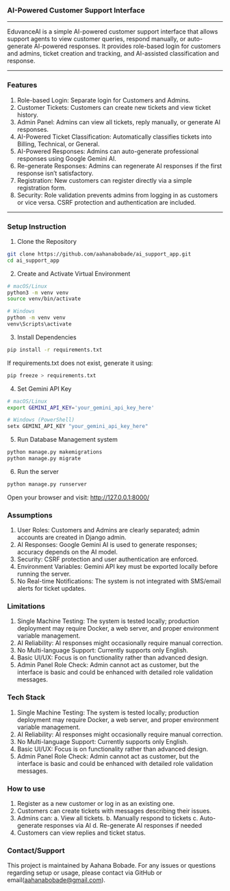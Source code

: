### AI-Powered Customer Support Interface
---
EduvanceAI is a simple AI-powered customer support interface that allows support agents to view customer queries, respond manually, or auto-generate AI-powered responses. It provides role-based login for customers and admins, ticket creation and tracking, and AI-assisted classification and response.

---
### Features 
1. Role-based Login: Separate login for Customers and Admins.
2. Customer Tickets: Customers can create new tickets and view ticket history.
3. Admin Panel: Admins can view all tickets, reply manually, or generate AI responses.
4. AI-Powered Ticket Classification: Automatically classifies tickets into Billing, Technical, or General.
5. AI-Powered Responses: Admins can auto-generate professional responses using Google Gemini AI.
6. Re-generate Responses: Admins can regenerate AI responses if the first response isn’t satisfactory.
7. Registration: New customers can register directly via a simple registration form.
8. Security: Role validation prevents admins from logging in as customers or vice versa. CSRF protection and authentication are included.
---
### Setup Instruction
1. Clone the Repository
```bash
git clone https://github.com/aahanabobade/ai_support_app.git
cd ai_support_app
```
2. Create and Activate Virtual Environment
```bash
# macOS/Linux
python3 -m venv venv
source venv/bin/activate

# Windows
python -m venv venv
venv\Scripts\activate
```
3. Install Dependencies
```bash
pip install -r requirements.txt
```
If requirements.txt does not exist, generate it using:
```bash
pip freeze > requirements.txt
```
4. Set Gemini API Key
```bash
# macOS/Linux
export GEMINI_API_KEY='your_gemini_api_key_here'

# Windows (PowerShell)
setx GEMINI_API_KEY "your_gemini_api_key_here"
```
5. Run Database Management system
```bash
python manage.py makemigrations
python manage.py migrate
```

6. Run the server
```bash
python manage.py runserver
```
Open your browser and visit: http://127.0.0.1:8000/

### Assumptions

1. User Roles: Customers and Admins are clearly separated; admin accounts are created in Django admin.
2. AI Responses: Google Gemini AI is used to generate responses; accuracy depends on the AI model.
3. Security: CSRF protection and user authentication are enforced.
4. Environment Variables: Gemini API key must be exported locally before running the server.
5. No Real-time Notifications: The system is not integrated with SMS/email alerts for ticket updates.

### Limitations

1. Single Machine Testing: The system is tested locally; production deployment may require Docker, a web server, and proper environment variable management.
2. AI Reliability: AI responses might occasionally require manual correction.
3. No Multi-language Support: Currently supports only English.
4. Basic UI/UX: Focus is on functionality rather than advanced design.
5. Admin Panel Role Check: Admin cannot act as customer, but the interface is basic and could be enhanced with detailed role validation messages.

### Tech Stack

1. Single Machine Testing: The system is tested locally; production deployment may require Docker, a web server, and proper environment variable management.
2. AI Reliability: AI responses might occasionally require manual correction.
3. No Multi-language Support: Currently supports only English.
4. Basic UI/UX: Focus is on functionality rather than advanced design.
5. Admin Panel Role Check: Admin cannot act as customer, but the interface is basic and could be enhanced with detailed role validation messages.

### How to use

1. Register as a new customer or log in as an existing one.
2. Customers can create tickets with messages describing their issues.
3. Admins can:
    a. View all tickets.
    b. Manually respond to tickets
    c. Auto-generate responses via AI
    d. Re-generate AI responses if needed
4. Customers can view replies and ticket status.

### Contact/Support
This project is maintained by Aahana Bobade. For any issues or questions regarding setup or usage, please contact via GitHub or email(aahanabobade@gmail.com).
